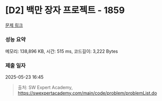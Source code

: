 # [D2] 백만 장자 프로젝트 - 1859 

[문제 링크](https://swexpertacademy.com/main/code/problem/problemDetail.do?contestProbId=AV5LrsUaDxcDFAXc) 

### 성능 요약

메모리: 138,896 KB, 시간: 515 ms, 코드길이: 3,222 Bytes

### 제출 일자

2025-05-23 16:45



> 출처: SW Expert Academy, https://swexpertacademy.com/main/code/problem/problemList.do